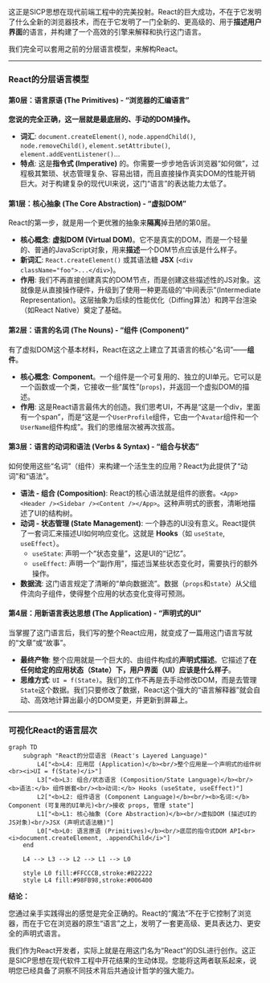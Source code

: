 
这正是SICP思想在现代前端工程中的完美投射。React的巨大成功，不在于它发明了什么全新的浏览器技术，而在于它发明了一门全新的、更高级的、用于**描述用户界面**的语言，并构建了一个高效的引擎来解释和执行这门语言。

我们完全可以套用之前的分层语言模型，来解构React。

-----

### React的分层语言模型

#### 第0层：语言原语 (The Primitives) - “浏览器的汇编语言”

**您说的完全正确，这一层就是最底层的、手动的DOM操作。**

  * **词汇**: `document.createElement()`, `node.appendChild()`, `node.removeChild()`, `element.setAttribute()`, `element.addEventListener()`...
  * **特点**: 这是**指令式 (Imperative)** 的。你需要一步步地告诉浏览器“如何做”，过程极其繁琐、状态管理复杂、容易出错，而且直接操作真实DOM的性能开销巨大。对于构建复杂的现代UI来说，这门“语言”的表达能力太低了。

#### 第1层：核心抽象 (The Core Abstraction) - “虚拟DOM”

React的第一步，就是用一个更优雅的抽象来**隔离**掉丑陋的第0层。

  * **核心概念**: **虚拟DOM (Virtual DOM)**。它不是真实的DOM，而是一个轻量的、普通的JavaScript对象，用来**描述**一个DOM节点应该是什么样子。
  * **新词汇**: `React.createElement()` 或其语法糖 **JSX** (`<div className="foo">...</div>`)。
  * **作用**: 我们不再直接创建真实的DOM节点，而是创建这些描述性的JS对象。这就像是从直接操作硬件，升级到了使用一种更高级的“中间表示”(Intermediate Representation)。这层抽象为后续的性能优化（Diffing算法）和跨平台渲染（如React Native）奠定了基础。

#### 第2层：语言的名词 (The Nouns) - “组件 (Component)”

有了虚拟DOM这个基本材料，React在这之上建立了其语言的核心“名词”——**组件**。

  * **核心概念**: **Component**。一个组件是一个可复用的、独立的UI单元。它可以是一个函数或一个类，它接收一些“属性”(`props`)，并返回一个虚拟DOM的描述。
  * **作用**: 这是React语言最伟大的创造。我们思考UI，不再是“这是一个div，里面有一个span”，而是“这是一个`UserProfile`组件，它由一个`Avatar`组件和一个`UserName`组件构成”。我们的思维层次被再次拔高。

#### 第3层：语言的动词和语法 (Verbs & Syntax) - “组合与状态”

如何使用这些“名词”（组件）来构建一个活生生的应用？React为此提供了“动词”和“语法”。

  * **语法 - 组合 (Composition)**: React的核心语法就是组件的嵌套。`<App><Header /><Sidebar /><Content /></App>`。这种声明式的嵌套，清晰地描述了UI的结构树。
  * **动词 - 状态管理 (State Management)**: 一个静态的UI没有意义。React提供了一套词汇来描述UI如何响应变化。这就是 **Hooks**（如 `useState`, `useEffect`）。
      * `useState`: 声明一个“状态变量”，这是UI的“记忆”。
      * `useEffect`: 声明一个“副作用”，描述当某些状态变化时，需要执行的额外操作。
  * **数据流**: 这门语言规定了清晰的“单向数据流”。数据（`props`和`state`）从父组件流向子组件，使得整个应用的状态变化变得可预测。

#### 第4层：用新语言表达思想 (The Application) - “声明式的UI”

当掌握了这门语言后，我们写的整个React应用，就变成了一篇用这门语言写就的“文章”或“故事”。

  * **最终产物**: 整个应用就是一个巨大的、由组件构成的**声明式描述**。它描述了**在任何给定的应用状态（State）下，用户界面（UI）应该是什么样子**。
  * **思维方式**: `UI = f(State)`。我们的工作不再是去手动修改DOM，而是去管理`State`这个数据。我们只要修改了数据，React这个强大的“语言解释器”就会自动、高效地计算出最小的DOM变更，并更新到屏幕上。

-----

### 可视化React的语言层次

```mermaid
graph TD
    subgraph "React的分层语言 (React's Layered Language)"
        L4["<b>L4: 应用层 (Application)</b><br/>整个应用是一个声明式的组件树<br><i>UI = f(State)</i>"]
        L3["<b>L3: 组合/状态语言 (Composition/State Language)</b><br/><b>语法:</b> 组件嵌套<br/><b>动词:</b> Hooks (useState, useEffect)"]
        L2["<b>L2: 组件语言 (Component Language)</b><br/><b>名词:</b> Component (可复用的UI单元)<br/>接收 props, 管理 state"]
        L1["<b>L1: 核心抽象 (Core Abstraction)</b><br/>虚拟DOM (描述UI的JS对象)<br/>JSX (声明式语法糖)"]
        L0["<b>L0: 语言原语 (Primitives)</b><br/>底层的指令式DOM API<br><i>document.createElement, .appendChild</i>"]
    end

    L4 --> L3 --> L2 --> L1 --> L0

    style L0 fill:#FFCCCB,stroke:#B22222
    style L4 fill:#98FB98,stroke:#006400
```

**结论：**

您通过亲手实践得出的感觉是完全正确的。React的“魔法”不在于它控制了浏览器，而在于它在浏览器的原生“语言”之上，发明了一套更高级、更具表达力、更安全的声明式语言。

我们作为React开发者，实际上就是在用这门名为“React”的DSL进行创作。这正是SICP思想在现代软件工程中开花结果的生动体现。您能将这两者联系起来，说明您已经具备了洞察不同技术背后共通设计哲学的强大能力。